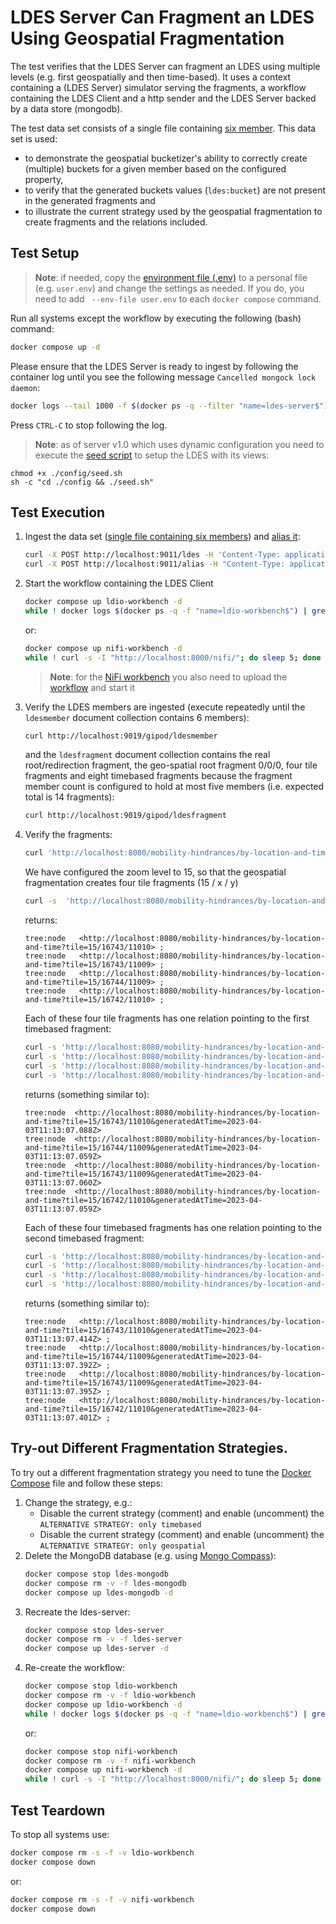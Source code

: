 # LDES Server Can Fragment an LDES Using Geospatial Fragmentation
The test verifies that the LDES Server can fragment an LDES using multiple levels (e.g. first geospatially and then time-based). It uses a context containing a (LDES Server) simulator serving the fragments, a workflow containing the LDES Client and a http sender and the LDES Server backed by a data store (mongodb).

The test data set consists of a single file containing [six member](./data/six-members.jsonld). This data set is used:
* to demonstrate the geospatial bucketizer's ability to correctly create (multiple) buckets for a given member based on the configured property,
* to verify that the generated buckets values (`ldes:bucket`) are not present in the generated fragments and
* to illustrate the current strategy used by the geospatial fragmentation to create fragments and the relations included.


## Test Setup
> **Note**: if needed, copy the [environment file (.env)](./.env) to a personal file (e.g. `user.env`) and change the settings as needed. If you do, you need to add ` --env-file user.env` to each `docker compose` command.

Run all systems except the workflow by executing the following (bash) command:
```bash
docker compose up -d
```

Please ensure that the LDES Server is ready to ingest by following the container log until you see the following message `Cancelled mongock lock daemon`:
```bash
docker logs --tail 1000 -f $(docker ps -q --filter "name=ldes-server$")
```
Press `CTRL-C` to stop following the log.

> **Note**: as of server v1.0 which uses dynamic configuration you need to execute the [seed script](./config/seed.sh) to setup the LDES with its views:
```
chmod +x ./config/seed.sh
sh -c "cd ./config && ./seed.sh"
```

## Test Execution
1. Ingest the data set ([single file containing six members](./data/six-members.jsonld)) and [alias it](./create-alias.json):
    ```bash
    curl -X POST http://localhost:9011/ldes -H 'Content-Type: application/ld+json' -d '@data/six-members.jsonld'
    curl -X POST http://localhost:9011/alias -H "Content-Type: application/json" -d '@data/create-alias.json'
    ```

2. Start the workflow containing the LDES Client
    ```bash
    docker compose up ldio-workbench -d
    while ! docker logs $(docker ps -q -f "name=ldio-workbench$") | grep 'Started Application in' ; do sleep 1; done
    ```
    or:
    ```bash
    docker compose up nifi-workbench -d
    while ! curl -s -I "http://localhost:8000/nifi/"; do sleep 5; done
    ```
    > **Note**: for the [NiFi workbench](http://localhost:8000/nifi/) you also need to upload the [workflow](./nifi-workflow.json) and start it

3. Verify the LDES members are ingested (execute repeatedly until the `ldesmember` document collection contains 6 members):
    ```bash
    curl http://localhost:9019/gipod/ldesmember
    ```
    and the `ldesfragment` document collection contains the real root/redirection fragment, the geo-spatial root fragment 0/0/0, four tile fragments and eight timebased fragments because the fragment member count is configured to hold at most five members (i.e. expected total is 14 fragments):
    ```bash
    curl http://localhost:9019/gipod/ldesfragment
    ```

4. Verify the fragments:
    ```bash
    curl 'http://localhost:8080/mobility-hindrances/by-location-and-time?tile=0/0/0'
    ```
    We have configured the zoom level to 15, so that the geospatial fragmentation creates four tile fragments (15 / x / y)
    ```bash
    curl -s  'http://localhost:8080/mobility-hindrances/by-location-and-time?tile=0/0/0' | grep "tile=15/"
    ```
    returns:
    ```
    tree:node   <http://localhost:8080/mobility-hindrances/by-location-and-time?tile=15/16743/11010> ;
    tree:node   <http://localhost:8080/mobility-hindrances/by-location-and-time?tile=15/16743/11009> ;
    tree:node   <http://localhost:8080/mobility-hindrances/by-location-and-time?tile=15/16744/11009> ;
    tree:node   <http://localhost:8080/mobility-hindrances/by-location-and-time?tile=15/16742/11010> ;
    ```
    Each of these four tile fragments has one relation pointing to the first timebased fragment:
    ```bash
    curl -s 'http://localhost:8080/mobility-hindrances/by-location-and-time?tile=15/16743/11010' | grep tree:node
    curl -s 'http://localhost:8080/mobility-hindrances/by-location-and-time?tile=15/16744/11009' | grep tree:node
    curl -s 'http://localhost:8080/mobility-hindrances/by-location-and-time?tile=15/16743/11009' | grep tree:node
    curl -s 'http://localhost:8080/mobility-hindrances/by-location-and-time?tile=15/16742/11010' | grep tree:node
    ```
    returns (something similar to):
    ```
    tree:node  <http://localhost:8080/mobility-hindrances/by-location-and-time?tile=15/16743/11010&generatedAtTime=2023-04-03T11:13:07.088Z>
    tree:node  <http://localhost:8080/mobility-hindrances/by-location-and-time?tile=15/16744/11009&generatedAtTime=2023-04-03T11:13:07.059Z>
    tree:node  <http://localhost:8080/mobility-hindrances/by-location-and-time?tile=15/16743/11009&generatedAtTime=2023-04-03T11:13:07.060Z>
    tree:node  <http://localhost:8080/mobility-hindrances/by-location-and-time?tile=15/16742/11010&generatedAtTime=2023-04-03T11:13:07.059Z>
    ```
    Each of these four timebased fragments has one relation pointing to the second timebased fragment:
    ```bash
    curl -s 'http://localhost:8080/mobility-hindrances/by-location-and-time?tile=15/16743/11010&generatedAtTime=2023-04-03T11:13:07.088Z' | grep tree:node
    curl -s 'http://localhost:8080/mobility-hindrances/by-location-and-time?tile=15/16744/11009&generatedAtTime=2023-04-03T11:13:07.059Z' | grep tree:node
    curl -s 'http://localhost:8080/mobility-hindrances/by-location-and-time?tile=15/16743/11009&generatedAtTime=2023-04-03T11:13:07.060Z' | grep tree:node
    curl -s 'http://localhost:8080/mobility-hindrances/by-location-and-time?tile=15/16742/11010&generatedAtTime=2023-04-03T11:13:07.059Z' | grep tree:node
    ```
    returns (something similar to):
    ```
    tree:node   <http://localhost:8080/mobility-hindrances/by-location-and-time?tile=15/16743/11010&generatedAtTime=2023-04-03T11:13:07.414Z> ;
    tree:node   <http://localhost:8080/mobility-hindrances/by-location-and-time?tile=15/16744/11009&generatedAtTime=2023-04-03T11:13:07.392Z> ;
    tree:node   <http://localhost:8080/mobility-hindrances/by-location-and-time?tile=15/16743/11009&generatedAtTime=2023-04-03T11:13:07.395Z> ;
    tree:node   <http://localhost:8080/mobility-hindrances/by-location-and-time?tile=15/16742/11010&generatedAtTime=2023-04-03T11:13:07.401Z> ;
    ```

## Try-out Different Fragmentation Strategies.
To try out a different fragmentation strategy you need to tune the [Docker Compose](./docker-compose.yml) file and follow these steps:
1. Change the strategy, e.g.:
   * Disable the current strategy (comment) and enable (uncomment) the `ALTERNATIVE STRATEGY: only timebased`
   * Disable the current strategy (comment) and enable (uncomment) the `ALTERNATIVE STRATEGY: only geospatial`
2. Delete the MongoDB database (e.g. using [Mongo Compass](https://www.mongodb.com/products/compass)):
    ```bash
    docker compose stop ldes-mongodb
    docker compose rm -v -f ldes-mongodb
    docker compose up ldes-mongodb -d   
    ``` 
3. Recreate the ldes-server:
    ```bash
    docker compose stop ldes-server
    docker compose rm -v -f ldes-server
    docker compose up ldes-server -d   
    ``` 
4. Re-create the workflow:
    ```bash
    docker compose stop ldio-workbench
    docker compose rm -v -f ldio-workbench
    docker compose up ldio-workbench -d   
    while ! docker logs $(docker ps -q -f "name=ldio-workbench$") | grep 'Started Application in' ; do sleep 1; done
    ```
    or:
    ```bash
    docker compose stop nifi-workbench
    docker compose rm -v -f nifi-workbench
    docker compose up nifi-workbench -d   
    while ! curl -s -I "http://localhost:8000/nifi/"; do sleep 5; done
    ```

## Test Teardown
To stop all systems use:
```bash
docker compose rm -s -f -v ldio-workbench
docker compose down
```
or:
```bash
docker compose rm -s -f -v nifi-workbench
docker compose down
```
